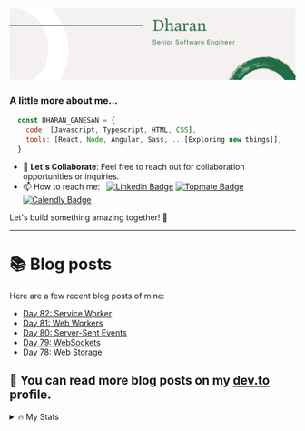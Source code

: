 <img src="./Banner.png" alt="Dharan">

### A little more about me...

```javascript
  const DHARAN_GANESAN = {
    code: [Javascript, Typescript, HTML, CSS],
    tools: [React, Node, Angular, Sass, ...[Exploring new things]],
  }
```

- 💌 **Let's Collaborate**: Feel free to reach out for collaboration opportunities or inquiries.
- 📫 How to reach me: &nbsp; [![Linkedin Badge](https://img.shields.io/badge/-Dharan_Ganesan-blue?style=flat&logo=Linkedin&logoColor=white)](https://www.linkedin.com/in/dharan-ganesan)
[![Topmate Badge](https://img.shields.io/badge/Topmate-Dharan_Ganesan-blue?style=flat&logo=Topmate&color=ff5b5b)](https://topmate.io/dharan_ganesan) [![Calendly Badge](https://img.shields.io/badge/Calendly-Dharan_Ganesan-blue?&color=white)](https://calendly.com/dharang/15min)

Let's build something amazing together! 🚀

---

# 📚 Blog posts
Here are a few recent blog posts of mine:

<!-- BLOG-POST-LIST:START -->
- [Day 82: Service Worker](https://dev.to/dhrn/day-82-service-worker-67d)
- [Day 81: Web Workers](https://dev.to/dhrn/day-81-web-workers-4ec0)
- [Day 80: Server-Sent Events](https://dev.to/dhrn/day-80-server-sent-events-31oo)
- [Day 79: WebSockets](https://dev.to/dhrn/day-79-websockets-2on9)
- [Day 78: Web Storage](https://dev.to/dhrn/day-78-web-storage-d6b)
<!-- BLOG-POST-LIST:END -->


📖 You can read more blog posts on my [dev.to](https://dev.to/dhrn) profile.
---

<details>
  <summary>🔥 My Stats</summary>

[![GitHub Streak](http://github-readme-streak-stats.herokuapp.com?user=dhrn&theme=dark&background=000000)](https://git.io/streak-stats)

[![Top Langs](https://github-readme-stats.vercel.app/api/top-langs/?username=dhrn&layout=compact&theme=vision-friendly-dark)](https://github.com/anuraghazra/github-readme-stats)

</details>

